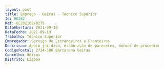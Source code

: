 ```yaml
--- 
layout: post
title: Emprego - Oeiras - Técnico Superior
Id: 90282
Ref: OE202109/0275
DataAbertura: 2021-09-10
DataFecho: 2021-09-19
Trabalho: Técnico Superior
Empregador: Serviço de Estrangeiros e Fronteiras
Descricao: Apoio jurídico, elaboração de pareceres, normas de procedimento e diplomas legais na área de Direito de Estrangeiros Representação institucional em reuniões e grupos de trabalho específicos.
CodigoPostal: 2734-506 Barcarena Oeiras
Concelho: Oeiras
Distrito: Lisboa
--- 
```

